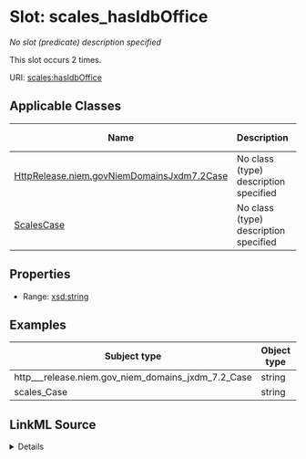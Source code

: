 

# Slot: scales_hasIdbOffice


_No slot (predicate) description specified_






This slot occurs 2 times.


URI: [scales:hasIdbOffice](http://schemas.scales-okn.org/rdf/scales#hasIdbOffice)



<!-- no inheritance hierarchy -->





## Applicable Classes

| Name | Description | Modifies Slot |
| --- | --- | --- |
| [HttpRelease.niem.govNiemDomainsJxdm7.2Case](../classes/HttpRelease.niem.govNiemDomainsJxdm7.2Case.md) | No class (type) description specified |  yes  |
| [ScalesCase](../classes/ScalesCase.md) | No class (type) description specified |  yes  |







## Properties

* Range: [xsd:string](http://www.w3.org/2001/XMLSchema#string)






## Examples

| Subject type | Object type | Example subject | Example object | Occurrences |
| --- | --- | --- | --- | --- |
| http___release.niem.gov_niem_domains_jxdm_7.2_Case | string | scales:/CaseCivil | 3 | 2 |
| scales_Case | string | scales:/CaseCivil | 3 | 2 |




## LinkML Source

<details>

```yaml
name: scales_hasIdbOffice
annotations:
  count:
    tag: count
    value: 2
description: No slot (predicate) description specified
examples:
- object:
    example_object: '3'
    example_object_type: string
    example_predicate: scales:hasIdbOffice
    example_subject: scales:/CaseCivil
    example_subject_type: http___release.niem.gov_niem_domains_jxdm_7.2_Case
- object:
    example_object: '3'
    example_object_type: string
    example_predicate: scales:hasIdbOffice
    example_subject: scales:/CaseCivil
    example_subject_type: scales_Case
from_schema: scales-kg
rank: 1000
slot_uri: scales:hasIdbOffice
alias: scales_hasIdbOffice
domain_of:
- http___release.niem.gov_niem_domains_jxdm_7.2_Case
- scales_Case
range: string

```
</details>